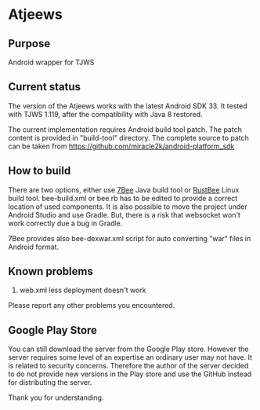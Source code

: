 # Atjeews

## Purpose
Android wrapper for TJWS

## Current status
The version of the Atjeews works with the latest Android SDK 33. It tested with TJWS 1.119,
after the compatibility with Java 8 restored. 

The current implementation requires Android build tool patch. The patch content is provided
in "build-tool" directory. The complete source to patch can be taken from https://github.com/miracle2k/android-platform_sdk

## How to build
There are two options, either use [7Bee](https://github.com/drogatkin/7Bee) Java build tool
or [RustBee](https://github.com/drogatkin/rust_utilities)  Linux build tool. bee-build.xml or bee.rb has to be edited to provide
a correct location of used components. It is also possible to move the project under Android Studio and use Gradle. But, there
is a risk that websocket won't work correctly due a bug in Gradle.

7Bee provides also bee-dexwar.xml script for auto converting "war" files in Android format.

## Known problems
1. web.xml less deployment doesn't work

Please report any other problems you encountered.

## Google Play Store
You can still download the server from the Google Play store. However the server requires some level
of an expertise an ordinary user may not have. It is related to security concerns. Therefore the author
of the server decided to do not provide new versions in the Play store and use the GitHub instead for distributing the server.

Thank you for understanding.

